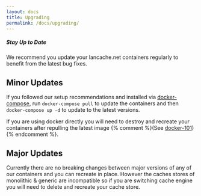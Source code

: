 ```yaml
---
layout: docs
title: Upgrading
permalink: /docs/upgrading/
---
```


<div class="note">
  <h5>Stay Up to Date</h5>
  <p>We recommend you update your lancache.net containers regularly to benefit from
  the latest bug fixes.
  </p>
</div>

## Minor Updates

If you followed our setup recommendations and installed via [docker-compose](/docs/installation/docker-compose), run `docker-compose pull` to update the containers and then `docker-compose up -d` to update to the latest versions.

If you are using docker directly you will need to destroy and recreate your containers after repulling the latest image {% comment %}(See [docker-101](/docs/docker-101)) {% endcomment %}.

## Major Updates

Currently there are no breaking changes between major versions of any of our containers and you can recreate in place. However the caches stores of monolithic & generic are incompatible so if you are switching cache engine you will need to delete and recreate your cache store.
